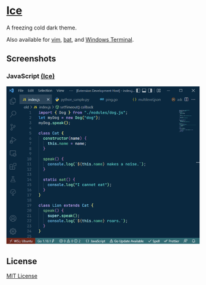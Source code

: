 # [Ice](https://marketplace.visualstudio.com/items?itemName=a5hk.ice)

A freezing cold dark theme.

Also available for [vim](/vim/colors/), [bat](/bat/), and [Windows Terminal](/windows-terminal/).

## Screenshots

### JavaScript [(Ice)](https://vscode.dev/theme/a5hk.ice/Ice)

![javascript](/screenshot/javascript.png)

## License

[MIT License](/LICENSE)
